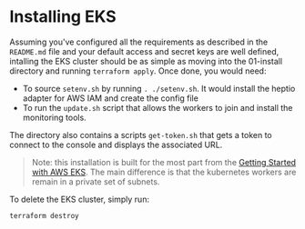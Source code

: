 # Installing EKS

Assuming you've configured all the requirements as described in the
`README.md` file and your default access and secret keys are well
defined, intalling the EKS cluster should be as simple as moving
into the 01-install directory and running `terraform apply`. Once
done, you would need:

- To source `setenv.sh` by running `. ./setenv.sh`. It would install
  the heptio adapter for AWS IAM and create the config file
- To run the `update.sh` script that allows the workers to join and
  install the monitoring tools.

The directory also contains a scripts `get-token.sh` that gets a
token to connect to the console and displays the associated URL.

> Note: this installation is built for the most part from the 
  [Getting Started with AWS EKS](https://www.terraform.io/docs/providers/aws/guides/eks-getting-started.html). 
  The main difference is that the kubernetes workers are 
  remain in a private set of subnets.

To delete the EKS cluster, simply run:

```shell
terraform destroy
```
